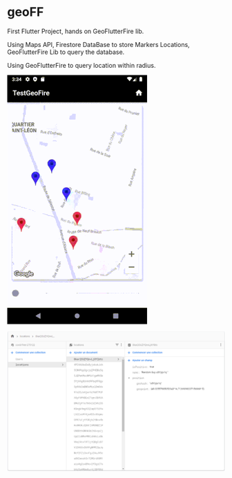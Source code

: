 # geoFF
First Flutter Project, hands on GeoFlutterFire lib.

Using Maps API, Firestore DataBase to store Markers Locations, GeoFlutterFire Lib to query the database.

Using GeoFlutterFire to query location within radius. 

![Demo](/demo.gif)

![Location collection using geohash](/firebase_snip.png)

